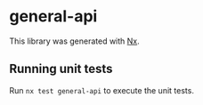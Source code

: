 # general-api

This library was generated with [Nx](https://nx.dev).

## Running unit tests

Run `nx test general-api` to execute the unit tests.
